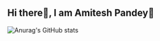 **Hi there👋, I am Amitesh Pandey🐼**
---
![Anurag's GitHub stats](https://github-readme-stats.vercel.app/api?username=amitesh1801&show_icons=true&theme=onedark)
